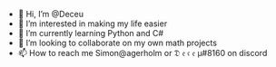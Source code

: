 - 👋 Hi, I’m @Deceu
- 👀 I’m interested in making my life easier
- 🌱 I’m currently learning Python and C#
- 💞️ I’m looking to collaborate on my own math projects
- 📫 How to reach me Simon@agerholm or 𝔇 𝔢 𝔠 𝔢 μ#8160 on discord

<!---
Deceu/Deceu is a ✨ special ✨ repository because its `README.md` (this file) appears on your GitHub profile.
You can click the Preview link to take a look at your changes.
--->
